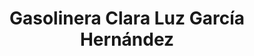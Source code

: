 ---
title: "Gasolinera Clara Luz García Hernández"
url: /tempoal/gasolinera-clara-luz-garcia-hernandez/
shop: Allgemein
---